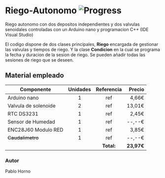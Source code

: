 # Riego-Autonomo ![Progress](http://progressed.io/bar/65?title=Progreso)

Riego autonomo con dos depositos independientes y dos valvulas senoidales controladas con un Arduino nano y programacion C++ (IDE Visual Studio)

El codigo dispone de dos clases principales, **Riego** encargada de gestionar las valvulas y tiempos de riego. Y la clase **Condicion** en la cual se programa la fecha y duracion de la sesion de riego. Se pueden añadir todas las sesiones de riego que se deseen.

## Material empleado

|     Componente       |    Unidades   |  Referencia |  Precio |
| -------------------- |:-------------:|:-----------:|--------:|
| Arduino nano         |     1         |      ref    |  4,66€  |
| Valvula de solenoide |     2         |      ref    | 13,01€  |
| RTC DS3231           |     1         |      ref    |  2,45€  |
| Sensor de Humedad    |     1         |      ref    | --,--€  |
| ENC28J60 Modulo RED  |     1         |      ref    |  3,85€  |
| ~~Caudalimetro~~     |     1         |      ref    | --,--€  |
|                      |               |  **Total:** |**23,97€**|

### Autor
Pablo Horno
